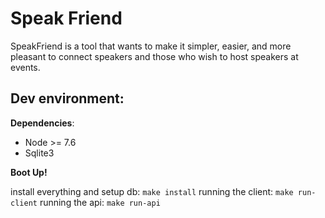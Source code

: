 # Speak Friend

SpeakFriend is a tool that wants to make it simpler, easier, and more pleasant to connect speakers and those who wish to host speakers at events.

## Dev environment:

**Dependencies**:
- Node >= 7.6
- Sqlite3

**Boot Up!**

install everything and setup db: `make install`
running the client: `make run-client`
running the api: `make run-api`

